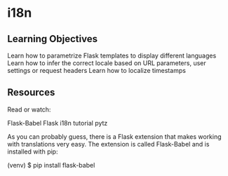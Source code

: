 # i18n

## Learning Objectives
Learn how to parametrize Flask templates to display different languages
Learn how to infer the correct locale based on URL parameters, user settings or request headers
Learn how to localize timestamps

## Resources
Read or watch:

Flask-Babel
Flask i18n tutorial
pytz

As you can probably guess, there is a Flask extension that makes working with translations very easy. The extension is called Flask-Babel and is installed with pip:

(venv) $ pip install flask-babel